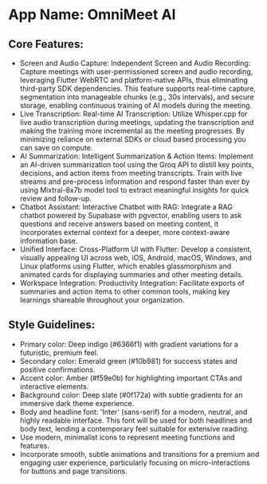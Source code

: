 # **App Name**: OmniMeet AI

## Core Features:

- Screen and Audio Capture: Independent Screen and Audio Recording: Capture meetings with user-permissioned screen and audio recording, leveraging Flutter WebRTC and platform-native APIs, thus eliminating third-party SDK dependencies. This feature supports real-time capture, segmentation into manageable chunks (e.g., 30s intervals), and secure storage, enabling continuous training of AI models during the meeting.
- Live Transcription: Real-time AI Transcription: Utilize Whisper.cpp for live audio transcription during meetings, updating the transcription and making the training more incremental as the meeting progresses. By minimizing reliance on external SDKs or cloud based processing you can save on compute.
- AI Summarization: Intelligent Summarization & Action Items: Implement an AI-driven summarization tool using the Groq API to distill key points, decisions, and action items from meeting transcripts. Train with live streams and pre-process information and respond faster than ever by using Mixtral-8x7b model tool to extract meaningful insights for quick review and follow-up.
- Chatbot Assistant: Interactive Chatbot with RAG: Integrate a RAG chatbot powered by Supabase with pgvector, enabling users to ask questions and receive answers based on meeting content, it incorporates external context for a deeper, more context-aware information base.
- Unified Interface: Cross-Platform UI with Flutter: Develop a consistent, visually appealing UI across web, iOS, Android, macOS, Windows, and Linux platforms using Flutter, which enables glassmorphism and animated cards for displaying summaries and other meeting details.
- Workspace Integration: Productivity Integration: Facilitate exports of summaries and action items to other common tools, making key learnings shareable throughout your organization.

## Style Guidelines:

- Primary color: Deep indigo (#6366f1) with gradient variations for a futuristic, premium feel.
- Secondary color: Emerald green (#10b981) for success states and positive confirmations.
- Accent color: Amber (#f59e0b) for highlighting important CTAs and interactive elements.
- Background color: Deep slate (#0f172a) with subtle gradients for an immersive dark theme experience.
- Body and headline font: 'Inter' (sans-serif) for a modern, neutral, and highly readable interface. This font will be used for both headlines and body text, lending a contemporary feel suitable for extensive reading.
- Use modern, minimalist icons to represent meeting functions and features.
- Incorporate smooth, subtle animations and transitions for a premium and engaging user experience, particularly focusing on micro-interactions for buttons and page transitions.